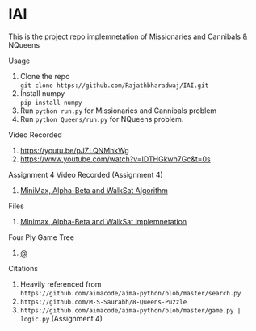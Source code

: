 # IAI

This is the project repo implemnetation of Missionaries and Cannibals & NQueens

Usage
1. Clone the repo <br> `git clone https://github.com/Rajathbharadwaj/IAI.git`
2. Install numpy <br> `pip install numpy`
3. Run `python run.py` for Missionaries and Cannibals problem
4. Run `python Queens/run.py` for NQueens problem.

Video Recorded
1. https://youtu.be/pJZLQNMhkWg
2. https://www.youtube.com/watch?v=IDTHGkwh7Gc&t=0s


Assignment 4 
Video Recorded (Assignment 4)
1. [MiniMax, Alpha-Beta and WalkSat Algorithm](https://www.youtube.com/watch?v=Agafl9B2THE)

Files 
1. [Minimax, Alpha-Beta and WalkSat implemnetation](https://github.com/Rajathbharadwaj/IAI/blob/main/minimax%2C_alpha_beta_and_walksat%20(2).ipynb)

Four Ply Game Tree
1. [@](https://github.com/Rajathbharadwaj/IAI/blob/main/78fdd090_1.png)


Citations

1. Heavily referenced from <br>`https://github.com/aimacode/aima-python/blob/master/search.py`
2. `https://github.com/M-S-Saurabh/8-Queens-Puzzle`
3. `https://github.com/aimacode/aima-python/blob/master/game.py | logic.py` (Assignment 4)
